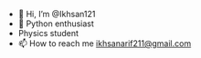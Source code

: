 - 👋 Hi, I’m @Ikhsan121
- 🌱 Python enthusiast
- Physics student
- 📫 How to reach me ikhsanarif211@gmail.com

<!---
Ikhsan121/Ikhsan121 is a ✨ special ✨ repository because its `README.md` (this file) appears on your GitHub profile.
You can click the Preview link to take a look at your changes.
--->
